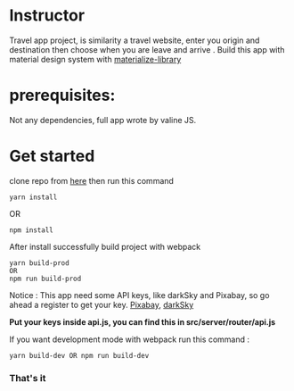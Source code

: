 # Instructor

Travel app project, is similarity a travel website, enter you origin and destination then choose when you are leave and arrive .
Build this app with material design system with [materialize-library](https://materializecss.com/)

# prerequisites:

Not any dependencies, full app wrote by valine JS.

# Get started

clone repo from [here](https://github.com/abdulrahmanabdullah/travel-app.git)
then run this command

```
yarn install
```

OR

```
npm install
```

After install successfully build project with webpack

```
yarn build-prod
OR
npm run build-prod
```

Notice : This app need some API keys, like darkSky and Pixabay, so go ahead a register to get your key.
[Pixabay](https://pixabay.com/), [darkSky](https://darksky.net/dev)

**Put your keys inside api.js, you can find this in src/server/router/api.js**

If you want development mode with webpack run this command :

```
yarn build-dev OR npm run build-dev
```

### That's it
